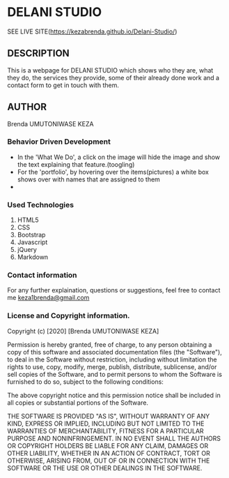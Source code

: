 # DELANI STUDIO
SEE LIVE SITE(https://kezabrenda.github.io/Delani-Studio/)

## DESCRIPTION 
This is a webpage for DELANI STUDIO which shows who they are, what they do, the services they provide, 
some of their already done work and a contact form to get in touch with them.

## AUTHOR
Brenda UMUTONIWASE KEZA

### Behavior Driven Development
* In the 'What We Do', a click on the image will hide the image and show the text explaining that feature.(toogling)
* For the 'portfolio', by hovering over the items(pictures) a white box shows over with names that are assigned to them
* 

### Used Technologies 
1. HTML5
2. CSS
3. Bootstrap
4. Javascript
5. jQuery
6. Markdown​


### Contact information
For any further explaination, questions or suggestions, feel free to contact me   keza1brenda@gmail.com

### License and Copyright information.
Copyright (c) [2020] [Brenda UMUTONIWASE KEZA]

Permission is hereby granted, free of charge, to any person obtaining a copy of this software and associated documentation files (the "Software"), to deal in the Software without restriction, including without limitation the rights to use, copy, modify, merge, publish, distribute, sublicense, and/or sell copies of the Software, and to permit persons to whom the Software is furnished to do so, subject to the following conditions:

The above copyright notice and this permission notice shall be included in all copies or substantial portions of the Software.

THE SOFTWARE IS PROVIDED "AS IS", WITHOUT WARRANTY OF ANY KIND, EXPRESS OR IMPLIED, INCLUDING BUT NOT LIMITED TO THE WARRANTIES OF MERCHANTABILITY, FITNESS FOR A PARTICULAR PURPOSE AND NONINFRINGEMENT. IN NO EVENT SHALL THE AUTHORS OR COPYRIGHT HOLDERS BE LIABLE FOR ANY CLAIM, DAMAGES OR OTHER LIABILITY, WHETHER IN AN ACTION OF CONTRACT, TORT OR OTHERWISE, ARISING FROM, OUT OF OR IN CONNECTION WITH THE SOFTWARE OR THE USE OR OTHER DEALINGS IN THE SOFTWARE.
